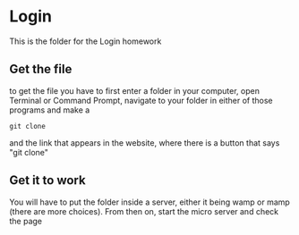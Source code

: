 # Login
This is the folder for the Login homework

## Get the file
to get the file you have to first enter a folder in your computer, open Terminal or Command Prompt, navigate to your folder in either of those programs and make a
```
git clone
```
and the link that appears in the website, where there is a button that says "git clone"

## Get it to work
You will have to put the folder inside a server, either it being wamp or mamp (there are more choices). From then on, start the micro server and check the page
